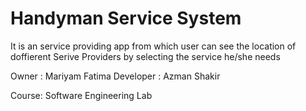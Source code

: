 
# Handyman Service System

It is an service providing app from which user can see the location of doffierent Serive Providers by selecting the service he/she needs

Owner : Mariyam Fatima
Developer : Azman Shakir

Course: Software Engineering Lab